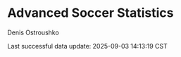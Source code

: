 # Advanced Soccer Statistics
Denis Ostroushko

<!-- gfm -->

Last successful data update: 2025-09-03 14:13:19 CST
